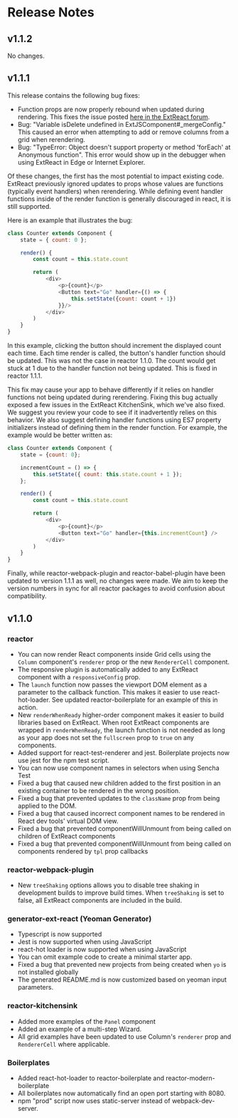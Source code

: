 # Release Notes

## v1.1.2

No changes.

## v1.1.1

This release contains the following bug fixes:

* Function props are now properly rebound when updated during rendering. This fixes the issue posted [here in the ExtReact forum](http://www.sencha.com/forum/showthread.php?368632).
* Bug: "Variable isDelete undefined in ExtJSComponent#_mergeConfig." This caused an error when attempting to add or remove columns from a grid when rerendering.
* Bug: "TypeError: Object doesn't support property or method 'forEach' at Anonymous function". This error would show up in the debugger when using ExtReact in Edge or Internet Explorer.

Of these changes, the first has the most potential to impact existing code. ExtReact previously ignored updates to props whose values are functions (typically event handlers) when rerendering. While defining event handler functions inside of the render function is generally discouraged in react, it is still supported. 

Here is an example that illustrates the bug: 

```javascript
class Counter extends Component {
    state = { count: 0 };

    render() {
        const count = this.state.count

        return (
            <div>
                <p>{count}</p>
                <Button text="Go" handler={() => {
                    this.setState({count: count + 1})
                }}/>
            </div>
        )
    }
}
```

In this example, clicking the button should increment the displayed count each time. Each time render is called, the button's handler function should be updated. This was not the case in reactor 1.1.0. The count would get stuck at 1 due to the handler function not being updated. This is fixed in reactor 1.1.1.

This fix may cause your app to behave differently if it relies on handler functions not being updated during rerendering. Fixing this bug actually exposed a few issues in the ExtReact KitchenSink, which we've also fixed. We suggest you review your code to see if it inadvertently relies on this behavior. We also suggest defining handler functions using ES7 property initializers instead of defining them in the render function. For example, the example would be better written as:

```javascript
class Counter extends Component {
    state = {count: 0};

    incrementCount = () => {
        this.setState({ count: this.state.count + 1 });
    };

    render() {
        const count = this.state.count

        return (
            <div>
                <p>{count}</p>
                <Button text="Go" handler={this.incrementCount} />
            </div>
        )
    }
}
```

Finally, while reactor-webpack-plugin and reactor-babel-plugin have been updated to version 1.1.1 as well, no changes were made. We aim to keep the version numbers in sync for all reactor packages to avoid confusion about compatibility.

## v1.1.0

### reactor

* You can now render React components inside Grid cells using the `Column` component's `renderer` prop or the new `RendererCell` component. 
* The responsive plugin is automatically added to any ExtReact component with a `responsiveConfig` prop.
* The `launch` function now passes the viewport DOM element as a parameter to the callback function.  This makes it easier to use react-hot-loader.  See updated reactor-boilerplate for an example of this in action.
* New `renderWhenReady` higher-order component makes it easier to build libraries based on ExtReact.  When root ExtReact components are wrapped in `renderWhenReady`, the launch function is not needed as long as your app does not set the `fullscreen` prop to `true` on any components.
* Added support for react-test-renderer and jest. Boilerplate projects now use jest for the npm test script.
* You can now use component names in selectors when using Sencha Test
* Fixed a bug that caused new children added to the first position in an existing container to be rendered in the wrong position.
* Fixed a bug that prevented updates to the `className` prop from being applied to the DOM.
* Fixed a bug that caused incorrect component names to be rendered in React dev tools' virtual DOM view.
* Fixed a bug that prevented componentWillUnmount from being called on children of ExtReact components
* Fixed a bug that prevented componentWillUnmount from being called on components rendered by `tpl` prop callbacks


### reactor-webpack-plugin

* New `treeShaking` options allows you to disable tree shaking in development builds to improve build times.  When `treeShaking` is set to false, all ExtReact components are included in the build.

### generator-ext-react (Yeoman Generator)

* Typescript is now supported
* Jest is now supported when using JavaScript
* react-hot loader is now supported when using JavaScript
* You can omit example code to create a minimal starter app.
* Fixed a bug that prevented new projects from being created when `yo` is not installed globally
* The generated README.md is now customized based on yeoman input parameters.

### reactor-kitchensink

* Added more examples of the `Panel` component
* Added an example of a multi-step Wizard.
* All grid examples have been updated to use Column's `renderer` prop and `RendererCell` where applicable.

### Boilerplates

* Added react-hot-loader to reactor-boilerplate and reactor-modern-boilerplate
* All boilerplates now automatically find an open port starting with 8080.
* npm "prod" script now uses static-server instead of webpack-dev-server.
